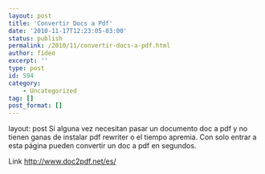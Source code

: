 ```yaml
---
layout: post
title: 'Convertir Docs a Pdf'
date: '2010-11-17T12:23:05-03:00'
status: publish
permalink: /2010/11/convertir-docs-a-pdf.html
author: fideo
excerpt: ''
type: post
id: 594
category:
    - Uncategorized
tag: []
post_format: []
---
```

layout: post
Si alguna vez necesitan pasar un documento doc a pdf y no tienen ganas de instalar pdf rewriter o el tiempo apremia. Con solo entrar a esta página pueden convertir un doc a pdf en segundos.

Link <http://www.doc2pdf.net/es/>